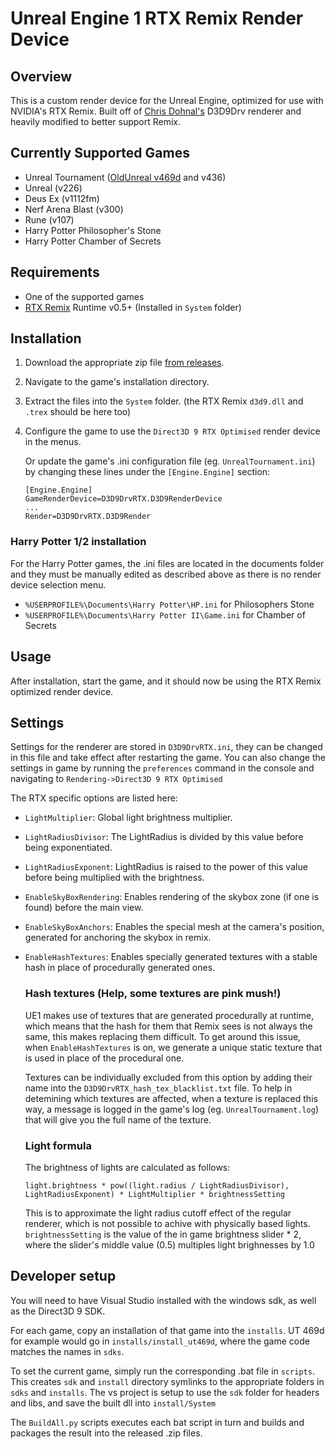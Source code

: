 # Unreal Engine 1 RTX Remix Render Device

## Overview
This is a custom render device for the Unreal Engine, optimized for use with NVIDIA's RTX Remix. Built off of [Chris Dohnal's](https://www.cwdohnal.com/utglr/) D3D9Drv renderer and heavily modified to better support Remix.

## Currently Supported Games
- Unreal Tournament ([OldUnreal v469d](https://github.com/OldUnreal/UnrealTournamentPatches/releases) and v436)
- Unreal (v226)
- Deus Ex (v1112fm)
- Nerf Arena Blast (v300)
- Rune (v107)
- Harry Potter Philosopher's Stone
- Harry Potter Chamber of Secrets

## Requirements
- One of the supported games
- [RTX Remix](https://github.com/NVIDIAGameWorks/rtx-remix) Runtime v0.5+ (Installed in `System` folder)

## Installation
1. Download the appropriate zip file [from releases](https://github.com/mmdanggg2/D3D9DrvRTX/releases).
2. Navigate to the game's installation directory.
3. Extract the files into the `System` folder. (the RTX Remix `d3d9.dll` and `.trex` should be here too)
4. Configure the game to use the `Direct3D 9 RTX Optimised` render device in the menus.
	
	Or update the game's .ini configuration file (eg. `UnrealTournament.ini`)  by changing these lines under the `[Engine.Engine]` section:
	
	```
	[Engine.Engine]
	GameRenderDevice=D3D9DrvRTX.D3D9RenderDevice
	...
	Render=D3D9DrvRTX.D3D9Render
	```
### Harry Potter 1/2 installation
For the Harry Potter games, the .ini files are located in the documents folder and they must be manually edited as described above as there is no render device selection menu.
- `%USERPROFILE%\Documents\Harry Potter\HP.ini` for Philosophers Stone
- `%USERPROFILE%\Documents\Harry Potter II\Game.ini` for Chamber of Secrets

## Usage
After installation, start the game, and it should now be using the RTX Remix optimized render device.

## Settings
Settings for the renderer are stored in `D3D9DrvRTX.ini`, they can be changed in this file and take effect after restarting the game.
You can also change the settings in game by running the `preferences` command in the console and navigating to `Rendering->Direct3D 9 RTX Optimised`

The RTX specific options are listed here:

- `LightMultiplier`: Global light brightness multiplier.
- `LightRadiusDivisor`: The LightRadius is divided by this value before being exponentiated.
- `LightRadiusExponent`: LightRadius is raised to the power of this value before being multiplied with the brightness.
- `EnableSkyBoxRendering`: Enables rendering of the skybox zone (if one is found) before the main view.
- `EnableSkyBoxAnchors`: Enables the special mesh at the camera's position, generated for anchoring the skybox in remix.
- `EnableHashTextures`: Enables specially generated textures with a stable hash in place of procedurally generated ones.

	### Hash textures (Help, some textures are pink mush!)
	UE1 makes use of textures that are generated procedurally at runtime, which means that the hash for them that Remix sees is not always the same, this makes replacing them difficult. To get around this issue, when `EnableHashTextures` is on, we generate a unique static texture that is used in place of the procedural one.
	
	Textures can be individually excluded from this option by adding their name into the `D3D9DrvRTX_hash_tex_blacklist.txt` file.
	To help in detemining which textures are affected, when a texture is replaced this way, a message is logged in the game's log (eg. `UnrealTournament.log`) that will give you the full name of the texture.

	### Light formula
	The brightness of lights are calculated as follows:

	`light.brightness * pow((light.radius / LightRadiusDivisor), LightRadiusExponent) * LightMultiplier * brightnessSetting`

	This is to approximate the light radius cutoff effect of the regular renderer, which is not possible to achive with physically based lights. `brightnessSetting` is the value of the in game brightness slider * 2, where the slider's middle value (0.5) multiples light brighnesses by 1.0

## Developer setup
You will need to have Visual Studio installed with the windows sdk, as well as the Direct3D 9 SDK.

For each game, copy an installation of that game into the `installs`. UT 469d for example would go in `installs/install_ut469d`, where the game code matches the names in `sdks`.

To set the current game, simply run the corresponding .bat file in `scripts`. This creates `sdk` and `install` directory symlinks to the appropriate folders in `sdks` and `installs`. The vs project is setup to use the `sdk` folder for headers and libs, and save the built dll into `install/System`

The `BuildAll.py` scripts executes each bat script in turn and builds and packages the result into the released .zip files.
